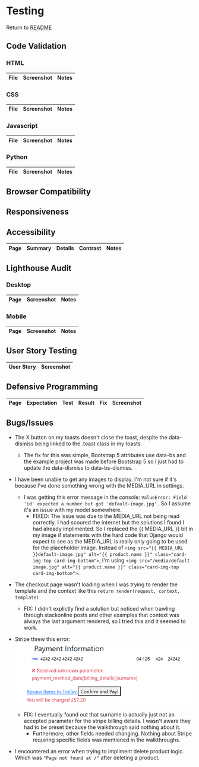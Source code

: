 # Testing

Return to [README](README.md)

## Code Validation

### HTML

| File | Screenshot | Notes |
| :---: | :---: | :---: |

### CSS

| File | Screenshot | Notes |
| :---: | :---: | :---: |

### Javascript

| File | Screenshot | Notes |
| :---: | :---: | :---: |

### Python

| File | Screenshot | Notes |
| :---: | :---: | :---: |

## Browser Compatibility

## Responsiveness

## Accessibility

| Page | Summary | Details | Contrast | Notes |
| :---: | :---: | :---: | :---: | :---: |

## Lighthouse Audit

### Desktop

| Page | Screenshot | Notes |
| :---: | :---: | :---: |

### Mobile

| Page | Screenshot | Notes |
| :---: | :---: | :---: |

## User Story Testing

| User Story | Screenshot |
| :---: | :---: |

## Defensive Programming

| Page | Expectation | Test | Result | Fix | Screenshot |
| :---: | :---: | :---: | :---: | :---: | :---: |

## Bugs/Issues

* The X button on my toasts doesn't close the toast, despite the data-dismiss being linked to the .toast class in my toasts.
    * The fix for this was simple, Bootstrap 5 attributes use data-bs and the example project was made before Bootstrap 5 so I just had to update the data-dismiss to data-bs-dismiss.

* I have been unable to get any images to display. I'm not sure if it's because I've done something wrong with the MEDIA_URL in settings.
    * I was getting this error message in the console: `ValueError: Field 'id' expected a number but got 'default-image.jpg'.` So I assume it's an issue with my model somewhere.
        * FIXED: The issue was due to the MEDIA_URL not being read correctly. I had scoured the internet but the solutions I found I had already implimented. So I replaced the {{ MEDIA_URL }} bit in my image if statements with the hard code that Django would expect to see as the MEDIA_URL is really only going to be used for the placeholder image.
        Instead of `<img src="{{ MEDIA_URL }}default-image.jpg" alt="{{ product.name }}" class="card-img-top card-img-bottom">`, I'm using `<img src="/media/default-image.jpg" alt="{{ product.name }}" class="card-img-top card-img-bottom">`.

* The checkout page wasn't loading when I was trying to render the template and the context like this `return render(request, context, template)`
    * FIX: I didn't explictly find a solution but noticed when trawling through stackonline posts and other examples that context was always the last argument rendered, so I tried this and it seemed to work.

* Stripe threw this error: ![unknown parameter surname](/readme-documentation/screenshots/bugs-and-issues/checkout/unknown-parameter-surname.png)
    * FIX: I eventually found out that surname is actually just not an accepted parameter for the stripe billing details. I wasn't aware they had to be preset because the walkthrough said nothing about it.
        * Furthermore, other fields needed changing. Nothing about Stripe requiring specific fields was mentioned in the walkthroughs.

* I encountered an error when trying to impliment delete product logic. Which was `"Page not found at /"` after deleting a product.